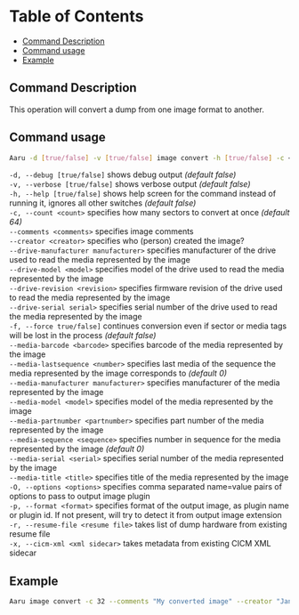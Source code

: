 # Table of Contents

- [Command Description](#command-description)
- [Command usage](#command-usage)
- [Example](#example)

## Command Description

This operation will convert a dump from one image format to another.

## Command usage

```bash
Aaru -d [true/false] -v [true/false] image convert -h [true/false] -c <count> --comments <comments> --creator <creator> --drive-manufacturer manufacturer> --drive-model <model> --drive-revision <revision> --drive-serial <serial> -f [true/false] --media-barcode <barcode> --media-lastsequence <number> --media-manufacturer <manufacturer> --media-model <model> --media-partnumber <partnumber> --media-sequence <sequence> --media-serial <serial> --media-title <title> -O <options> -p <format> -r <resume file> -x <xml sidecar> <input-path> <output-path>
```

`-d, --debug [true/false]` shows debug output *(default false)*  
`-v, --verbose [true/false]` shows verbose output *(default false)*  
`-h, --help [true/false]` shows help screen for the command instead of running it, ignores all other switches *(default
false)*  
`-c, --count <count>` specifies how many sectors to convert at once *(default 64)*    
`--comments <comments>` specifies image comments    
`--creator <creator>` specifies who (person) created the image?    
`--drive-manufacturer manufacturer>` specifies manufacturer of the drive used to read the media represented by the
image    
`--drive-model <model>` specifies model of the drive used to read the media represented by the image    
`--drive-revision <revision>` specifies firmware revision of the drive used to read the media represented by the
image   
`--drive-serial serial>` specifies serial number of the drive used to read the media represented by the image    
`-f, --force true/false]` continues conversion even if sector or media tags will be lost in the process *(default
false)*    
`--media-barcode <barcode>` specifies barcode of the media represented by the image     
`--media-lastsequence <number>` specifies last media of the sequence the media represented by the image corresponds
to *(default 0)*    
`--media-manufacturer manufacturer>` specifies manufacturer of the media represented by the image    
`--media-model <model>` specifies model of the media represented by the image     
`--media-partnumber <partnumber>` specifies part number of the media represented by the image    
`--media-sequence <sequence>` specifies number in sequence for the media represented by the image *(default 0)*     
`--media-serial <serial>` specifies serial number of the media represented by the image     
`--media-title <title>` specifies title of the media represented by the image     
`-O, --options <options>` specifies comma separated name=value pairs of options to pass to output image plugin      
`-p, --format <format>`  specifies format of the output image, as plugin name or plugin id. If not present, will try to
detect it from output image extension     
`-r, --resume-file <resume file>` takes list of dump hardware from existing resume file      
`-x, --cicm-xml <xml sidecar>` takes metadata from existing CICM XML sidecar

## Example

```bash
Aaru image convert -c 32 --comments "My converted image" --creator "Jane Doe" --drive-manufacturer "LG" --drive-model "CD-RW 1234" --drive-revision "1.0" --drive-serial "AABBCCDDEEFF01" --media-lastsequence 2 --media-sequence 1 --media-title "Important software" -O "deduplicate=true,nocompress=false" -r dd_dump.resume.xml -x dd_dump.cicm.xml dd_dump.iso dump.dicf
```


